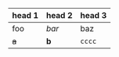 | head 1 | head 2 | head 3 |
| ------ | ------ | ------ |
| foo    | *bar*  | baz    |
| ~~a~~  | **b**  | `cccc` |
